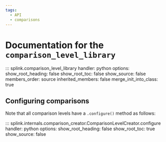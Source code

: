 ```yaml
---
tags:
  - API
  - comparisons
---
```

# Documentation for the `comparison_level_library`

::: splink.comparison_level_library
    handler: python
    options:
      show_root_heading: false
      show_root_toc: false
      show_source: false
      members_order: source
      inherited_members: false
      merge_init_into_class: true

## Configuring comparisons

Note that all comparison levels have a `.configure()` method as follows:

::: splink.internals.comparison_creator.ComparisonLevelCreator.configure
    handler: python
    options:
      show_root_heading: false
      show_root_toc: true
      show_source: false